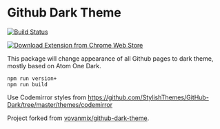 # Github Dark Theme

[![Build Status](https://travis-ci.org/poychang/github-dark-theme.svg?branch=master)](https://travis-ci.org/poychang/github-dark-theme)

[![Download Extension from Chrome Web Store](https://i.imgur.com/yF81YSi.png)](https://chrome.google.com/webstore/detail/github-dark-theme/odkdlljoangmamjilkamahebpkgpeacp)

This package will change appearance of all Github pages to dark theme, mostly based on Atom One Dark.

```
npm run version+
npm run build
```

Use Codemirror styles from https://github.com/StylishThemes/GitHub-Dark/tree/master/themes/codemirror

Project forked from [vovanmix/github-dark-theme](https://github.com/vovanmix/github-dark-theme).
